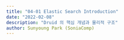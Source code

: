```yaml
---
title: "04-01 Elastic Search Introduction"
date: "2022-02-08"
description: "Druid 의 핵심 개념과 물리적 구조"
author: Sunyoung Park (SoniaComp)
---
```



